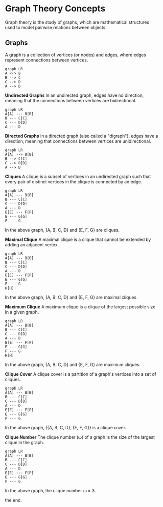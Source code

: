 # Graph Theory Concepts

Graph theory is the study of graphs, which are mathematical structures used to model pairwise relations between objects.

## Graphs

A graph is a collection of vertices (or nodes) and edges, where edges represent connections between vertices.

```mermaid
graph LR
A <-> B
B --> C
C --> D
A --> D
```

**Undirected Graphs**
In an undirected graph, edges have no direction, meaning that the connections between vertices are bidirectional.
```mermaid
graph LR
A[A] --- B[B]
B --- C[C]
C --- D[D]
A --- D
```

**Directed Graphs**
In a directed graph (also called a "digraph"), edges have a direction, meaning that connections between vertices are unidirectional.
```mermaid
graph LR
A[A] --> B[B]
B --> C[C]
C --> D[D]
A --> D
```

**Cliques**
A clique is a subset of vertices in an undirected graph such that every pair of distinct vertices in the clique is connected by an edge.
```mermaid
graph LR
A[A] --- B[B]
B --- C[C]
C --- D[D]
A --- D
E[E] --- F[F]
E --- G[G]
F --- G
```

In the above graph, {A, B, C, D} and {E, F, G} are cliques.

**Maximal Clique**
A maximal clique is a clique that cannot be extended by adding an adjacent vertex.

```mermaid
graph LR
A[A] --- B[B]
B --- C[C]
C --- D[D]
A --- D
E[E] --- F[F]
E --- G[G]
F --- G
H[H]
```

In the above graph, {A, B, C, D} and {E, F, G} are maximal cliques.

**Maximum Clique**
A maximum clique is a clique of the largest possible size in a given graph.

```mermaid
graph LR
A[A] --- B[B]
B --- C[C]
C --- D[D]
A --- D
E[E] --- F[F]
E --- G[G]
F --- G
H[H]
```

In the above graph, {A, B, C, D} and {E, F, G} are maximum cliques.

**Clique Cover**
A clique cover is a partition of a graph's vertices into a set of cliques.

```mermaid
graph LR
A[A] --- B[B]
B --- C[C]
C --- D[D]
A --- D
E[E] --- F[F]
E --- G[G]
F --- G
```

In the above graph, {{A, B, C, D}, {E, F, G}} is a clique cover.

**Clique Number**
The clique number (ω) of a graph is the size of the largest clique in the graph.

```mermaid
graph LR
A[A] --- B[B]
B --- C[C]
C --- D[D]
A --- D
E[E] --- F[F]
E --- G[G]
F --- G
```
In the above graph, the clique number ω = 3.

the end.
